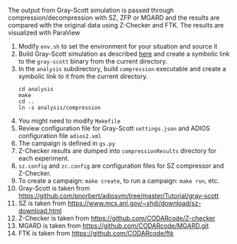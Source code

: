 The output from Gray-Scott simulation is passed through compression/decompression with SZ, ZFP or MGARD
and the results are compared with the original data using Z-Checker and FTK. The results are visualized with ParaView

1. Modify `env.sh` to set the environment for your situation and source it
1. Build Gray-Scott simulation as described [here](https://github.com/pnorbert/adiosvm/tree/master/Tutorial/gray-scott)
   and create a symbolic link to the `gray-scott` binary from the current directory. 
2. In the `analysis` subdirectory, build `compression` executable and create a symbolic link to it from the current directory. 
   ```
   cd analysis
   make
   cd ..
   ln -s analysis/compression
   ```
4. You might need to modify `Makefile`
5. Review configuration file for Gray-Scott `settings.json` and ADIOS configuration file `adios2.xml`
4. The campaign is defined in `gs.py`
6. Z-Checker results are dumped into `compressionResults`
   directory for each experiment.
7. `sz.config` and `zc.config` are configuration files for SZ compressor and Z-Checker.
8. To create a campaign: `make create`, to run a campaign: `make run`, etc.
9. Gray-Scott is taken from https://github.com/pnorbert/adiosvm/tree/master/Tutorial/gray-scott
10. SZ is taken from https://www.mcs.anl.gov/~shdi/download/sz-download.html
11. Z-Checker is taken from https://github.com/CODARcode/Z-checker
12. MGARD is taken from https://github.com/CODARcode/MGARD.git
13. FTK is taken from https://github.com/CODARcode/ftk





